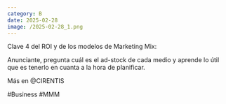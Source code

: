 ```yaml
--- 
category: B 
date: 2025-02-28 
image: /2025-02-28_1.png 
--- 
```


Clave 4 del ROI y de los modelos de Marketing Mix:

Anunciante, pregunta cuál es el ad-stock de cada medio y aprende lo útil que es tenerlo en cuanta a la hora de planificar. 

Más en @CIRENTIS

#Business #MMM